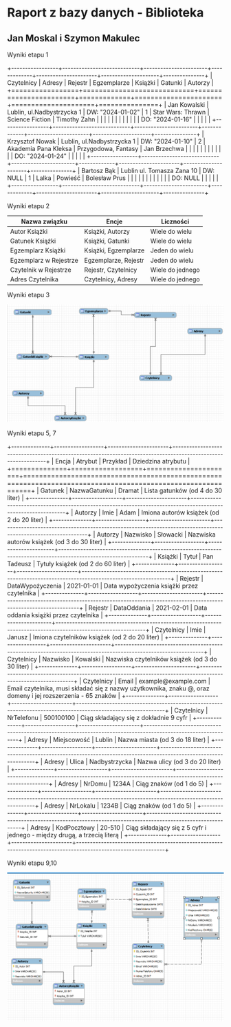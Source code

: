 # Raport z bazy danych - Biblioteka

## Jan Moskal i Szymon Makulec

Wyniki etapu 1

+-----------------+----------------------------+-----------------------+-------------+----------------------+---------------------+---------------+
| Czytelnicy      | Adresy                     | Rejestr               | Egzemplarze | Książki              | Gatunki             | Autorzy       |
+=================+============================+=======================+=============+======================+=====================+===============+
| Jan Kowalski    | Lublin, ul.Nadbystrzycka 1 | DW: "2024-01-02"      | 1           | Star Wars: Thrawn    | Science Fiction     | Timothy Zahn  |
|                 |                            |                       |             |                      |                     |               |
|                 |                            | DO: "2024-01-16"      |             |                      |                     |               |
+-----------------+----------------------------+-----------------------+-------------+----------------------+---------------------+---------------+
| Krzysztof Nowak | Lublin, ul.Nadbystrzycka 1 | DW: "2024-01-10"      | 2           | Akademia Pana Kleksa | Przygodowa, Fantasy | Jan Brzechwa  |
|                 |                            |                       |             |                      |                     |               |
|                 |                            | DO: "2024-01-24"      |             |                      |                     |               |
+-----------------+----------------------------+-----------------------+-------------+----------------------+---------------------+---------------+
| Bartosz Bąk     | Lublin ul. Tomasza Zana 10 | DW: NULL              | 1           | Lalka                | Powieść             | Bolesław Prus |
|                 |                            |                       |             |                      |                     |               |
|                 |                            | DO: NULL              |             |                      |                     |               |
+-----------------+----------------------------+-----------------------+-------------+----------------------+---------------------+---------------+

Wyniki etapu 2

| Nazwa związku          | Encje                | Liczności        |
|------------------------|----------------------|------------------|
| Autor Książki          | Książki, Autorzy     | Wiele do wielu   |
| Gatunek Książki        | Książki, Gatunki     | Wiele do wielu   |
| Egzemplarz Książki     | Książki, Egzemplarze | Jeden do wielu   |
| Egzemplarz w Rejestrze | Egzemplarze, Rejestr | Jeden do wielu   |
| Czytelnik w Rejestrze  | Rejestr, Czytelnicy  | Wiele do jednego |
| Adres Czytelnika       | Czytelnicy, Adresy   | Wiele do jednego |

Wyniki etapu 3

![](encje.png)

Wyniki etapu 5, 7

+--------------+------------------+----------------------+--------------------------------------------------------------------------------------------------------------+
| Encja        | Atrybut          | Przykład             | Dziedzina atrybutu                                                                                           |
+==============+==================+======================+==============================================================================================================+
| Gatunek      | NazwaGatunku     | Dramat               | Lista gatunków (od 4 do 30 liter)                                                                            |
+--------------+------------------+----------------------+--------------------------------------------------------------------------------------------------------------+
| Autorzy      | Imie             | Adam                 | Imiona autorów książek (od 2 do 20 liter)                                                                    |
+--------------+------------------+----------------------+--------------------------------------------------------------------------------------------------------------+
| Autorzy      | Nazwisko         | Słowacki             | Nazwiska autorów książek (od 3 do 30 liter)                                                                  |
+--------------+------------------+----------------------+--------------------------------------------------------------------------------------------------------------+
| Książki      | Tytuł            | Pan Tadeusz          | Tytuły książek (od 2 do 60 liter)                                                                            |
+--------------+------------------+----------------------+--------------------------------------------------------------------------------------------------------------+
| Rejestr      | DataWypożyczenia | 2021-01-01           | Data wypożyczenia książki przez czytelnika                                                                   |
+--------------+------------------+----------------------+--------------------------------------------------------------------------------------------------------------+
| Rejestr      | DataOddania      | 2021-02-01           | Data oddania książki przez czytelnika                                                                        |
+--------------+------------------+----------------------+--------------------------------------------------------------------------------------------------------------+
| Czytelnicy   | Imie             | Janusz               | Imiona czytelników książek (od 2 do 20 liter)                                                                |
+--------------+------------------+----------------------+--------------------------------------------------------------------------------------------------------------+
| Czytelnicy   | Nazwisko         | Kowalski             | Nazwiska czytelników książek (od 3 do 30 liter)                                                              |
+--------------+------------------+----------------------+--------------------------------------------------------------------------------------------------------------+
| Czytelnicy   | Email            | example\@example.com | Email czytelnika, musi składać się z nazwy użytkownika, znaku \@, oraz domeny i jej rozszerzenia - 65 znaków |
+--------------+------------------+----------------------+--------------------------------------------------------------------------------------------------------------+
| Czytelnicy   | NrTelefonu       | 500100100            | Ciąg składający się z dokładnie 9 cyfr                                                                       |
+--------------+------------------+----------------------+--------------------------------------------------------------------------------------------------------------+
| Adresy       | Miejscowość      | Lublin               | Nazwa miasta (od 3 do 18 liter)                                                                              |
+--------------+------------------+----------------------+--------------------------------------------------------------------------------------------------------------+
| Adresy       | Ulica            | Nadbystrzycka        | Nazwa ulicy (od 3 do 20 liter)                                                                               |
+--------------+------------------+----------------------+--------------------------------------------------------------------------------------------------------------+
| Adresy       | NrDomu           | 1234A                | Ciąg znaków (od 1 do 5)                                                                                      |
+--------------+------------------+----------------------+--------------------------------------------------------------------------------------------------------------+
| Adresy       | NrLokalu         | 1234B                | Ciąg znaków (od 1 do 5)                                                                                      |
+--------------+------------------+----------------------+--------------------------------------------------------------------------------------------------------------+
| Adresy       | KodPocztowy      | 20-510               | Ciąg składający się z 5 cyfr i jednego - między drugą, a trzecią literą                                      |
+--------------+------------------+----------------------+--------------------------------------------------------------------------------------------------------------+

Wyniki etapu 9,10

![](images/cykes.png)
